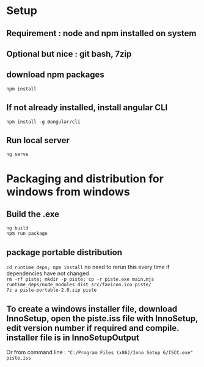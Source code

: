 # Setup

## Requirement : node and npm installed on system
## Optional but nice : git bash, 7zip

## download npm packages
`npm install`

## If not already installed, install angular CLI
`npm install -g @angular/cli`

## Run local server
`ng serve`

# Packaging and distribution for windows from windows

## Build the .exe
`ng build`<br>
`npm run package`

## package portable distribution
`cd runtime_deps; npm install` no need to rerun this every time if dependencies have not changed<br>
`rm -rf piste; mkdir -p piste; cp -r piste.exe main.mjs runtime_deps/node_modules dist src/favicon.ico piste/`<br>
`7z a piste-portable-2.0.zip piste`

## To create a windows installer file, download InnoSetup, open the piste.iss file with InnoSetup, edit version number if required and compile. installer file is in InnoSetupOutput
Or from command line : `"C:/Program Files (x86)/Inno Setup 6/ISCC.exe" piste.iss`

